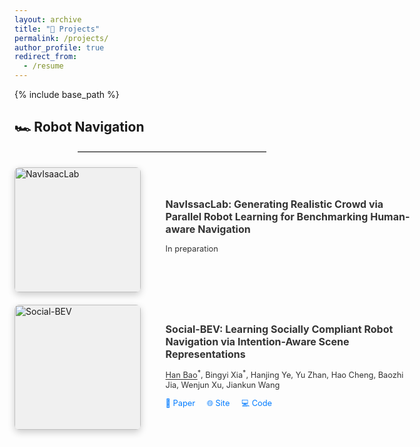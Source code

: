 ```yaml
---
layout: archive
title: "📝 Projects"
permalink: /projects/
author_profile: true
redirect_from:
  - /resume
---
```


{% include base_path %}

## 🏎️ Robot Navigation
<hr style="width: 60%; margin: 0.5rem auto 1.5rem auto; border-top: 1px solid #ccc;">

<div style="display: flex; flex-wrap: wrap; gap: 20px;">

  <!-- Project 1 -->
  <div style="display: flex; align-items: center; width: 100%; max-width: 800px;">
    <div style="flex: 0 0 40%; height: 200px; background-color: #f0f0f0; margin-right: 20px; 
                box-shadow: 0 4px 12px rgba(0,0,0,0.2); border-radius: 8px; overflow: hidden;">
      <a href="https://broln7.github.io/NavIsaacLab-web/" target="_blank">
        <img src="https://i.imgur.com/CZ29iuP.gif" alt="NavIsaacLab" style="width: 100%; height: 100%;">
      </a>
    </div>
    <div style="flex: 0 0 80%; padding: 20px;">
      <h2 style="margin-top: 0; font-size: 1.0rem; color: #333;">
        NavIssacLab: Generating Realistic Crowd via Parallel Robot Learning for Benchmarking Human-aware Navigation
      </h2>
      <p style="font-size: 0.8rem; color: #333;">
        In preparation
      </p>
    </div>
  </div>

  <!-- Project 2 -->
  <div style="display: flex; align-items: center; width: 100%; max-width: 800px;">
    <div style="flex: 0 0 40%; height: 200px; background-color: #f0f0f0; margin-right: 20px; 
                box-shadow: 0 4px 12px rgba(0,0,0,0.2); border-radius: 8px; overflow: hidden;">
      <a href="https://broln7.github.io/socialbev.io/" target="_blank">
        <img src="https://i.imgur.com/7TBtszI.png" alt="Social-BEV" style="width: 100%; height: 100%;">
      </a>
    </div>
    <div style="flex: 0 0 80%; padding: 20px;">
      <h2 style="margin-top: 0; font-size: 1.0rem; color: #333;">
        Social-BEV: Learning Socially Compliant Robot Navigation via Intention-Aware Scene Representations
      </h2>
      <p style="font-size: 0.8rem; color: #333;">
        <u>Han Bao</u><sup>*</sup>, Bingyi Xia<sup>*</sup>, Hanjing Ye, Yu Zhan, Hao Cheng, Baozhi Jia, Wenjun Xu, Jiankun Wang
      </p>
      <p style="margin: 5px 0 0 0; font-size: 0.8rem;">
        <a href="https://arxiv.org/abs/xxxx.xxxxx" target="_blank" style="color: #007BFF; text-decoration: none; margin-right: 15px;">
          📄 Paper
        </a>
        <a href="https://broln7.github.io/socialbev.io/" target="_blank" style="color: #007BFF; text-decoration: none; margin-right: 15px;">
          🌐 Site
        </a>
        <a href="https://github.com/BRoln7/socialbev_test/" target="_blank" style="color: #007BFF; text-decoration: none;">
          💻 Code
        </a>
      </p>
    </div>
  </div>

</div>
